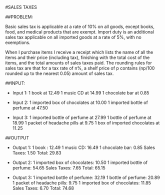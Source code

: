 #SALES TAXES 

##PROBLEM:

Basic sales tax is applicable at a rate of 10% on all goods, except books, food, and medical products that are exempt. Import duty is an additional sales tax applicable on all imported goods at a rate of 5%, with no exemptions. 

 
When I purchase items I receive a receipt which lists the name of all the items and their price (including tax), finishing with the total cost of the items, and the total amounts of sales taxes paid. The rounding rules for sales tax are that for a tax rate of n%, a shelf price of p contains (np/100 rounded up to the nearest 0.05) amount of sales tax. 


##INPUT: 

- Input 1: 
1 book at 12.49 
1 music CD at 14.99 
1 chocolate bar at 0.85 

- Input 2: 
1 imported box of chocolates at 10.00 
1 imported bottle of perfume at 47.50 

- Input 3: 
1 imported bottle of perfume at 27.99 
1 bottle of perfume at 18.99 
1 packet of headache pills at 9.75
1 box of imported chocolates at 11.25 

##OUTPUT 

- Output 1: 
1 book : 12.49 
1 music CD: 16.49 
1 chocolate bar: 0.85 
Sales Taxes: 1.50 
Total: 29.83  

- Output 2: 
1 imported box of chocolates: 10.50 
1 imported bottle of perfume: 54.65 
Sales Taxes: 7.65 
Total: 65.15 

- Output 3: 
1 imported bottle of perfume: 32.19 
1 bottle of perfume: 20.89 
1 packet of headache pills: 9.75 
1 imported box of chocolates: 11.85 
Sales Taxes: 6.70 
Total: 74.68 